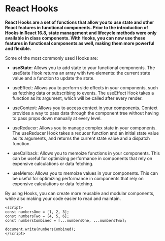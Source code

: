 # React Hooks 

**React Hooks are a set of functions that allow you to use state and other React features in functional components. Prior to the introduction of Hooks in React 16.8, state management and lifecycle methods were only available in class components. With Hooks, you can now use these features in functional components as well, making them more powerful and flexible.**

Some of the most commonly used Hooks are:

- **useState:** Allows you to add state to your functional components. The useState Hook returns an array with two elements: the current state value and a function to update the state.

- useEffect: Allows you to perform side effects in your components, such as fetching data or subscribing to events. The useEffect Hook takes a function as its argument, which will be called after every render.

- useContext: Allows you to access context in your components. Context provides a way to pass data through the component tree without having to pass props down manually at every level.

- useReducer: Allows you to manage complex state in your components. The useReducer Hook takes a reducer function and an initial state value as its arguments, and returns the current state value and a dispatch function.

- useCallback: Allows you to memoize functions in your components. This can be useful for optimizing performance in components that rely on expensive calculations or data fetching.

- useMemo: Allows you to memoize values in your components. This can be useful for optimizing performance in components that rely on expensive calculations or data fetching.

By using Hooks, you can create more reusable and modular components, while also making your code easier to read and maintain.

```
<script>
const numbersOne = [1, 2, 3];
const numbersTwo = [4, 5, 6];
const numbersCombined = [...numbersOne, ...numbersTwo];

document.write(numbersCombined);
</script>

```

